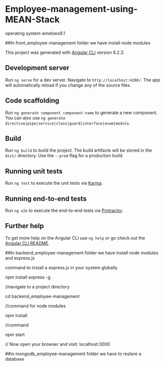 # Employee-management-using-MEAN-Stack



operating system windows8.1

##In front_employee-management folder we have install node modules

This project was generated with [Angular CLI](https://github.com/angular/angular-cli) version 6.2.3.

## Development server

Run `ng serve` for a dev server. Navigate to `http://localhost:4200/`. The app will automatically reload if you change any of the source files.

## Code scaffolding

Run `ng generate component component-name` to generate a new component. You can also use `ng generate directive|pipe|service|class|guard|interface|enum|module`.

## Build

Run `ng build` to build the project. The build artifacts will be stored in the `dist/` directory. Use the `--prod` flag for a production build.

## Running unit tests

Run `ng test` to execute the unit tests via [Karma](https://karma-runner.github.io).

## Running end-to-end tests

Run `ng e2e` to execute the end-to-end tests via [Protractor](http://www.protractortest.org/).

## Further help

To get more help on the Angular CLI use `ng help` or go check out the [Angular CLI README](https://github.com/angular/angular-cli/blob/master/README.md).




##In backend_employee-management folder we have install node modules and express.js

command to install a express.js in your system globally

npm install express -g

//navigate to a project directory

cd backend_employee-management

//command for node modules

npm install

//command

npm start

// Now open your browser and visit: localhost:3000


##in mongodb_employee-management folder we have to restore a database


